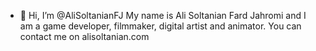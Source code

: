 - 👋 Hi, I’m @AliSoltanianFJ
My name is Ali Soltanian Fard Jahromi and I am a game developer, filmmaker, digital artist and animator.
You can contact me on alisoltanian.com
